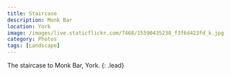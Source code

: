 ```yaml
---
title: Staircase
description: Monk Bar
location: York
image: /images/live.staticflickr.com/7468/15590435238_f3f6d423fd_k.jpg
category: Photos
tags: [Landscape]
---
```


The staircase to Monk Bar, York.
{: .lead}
